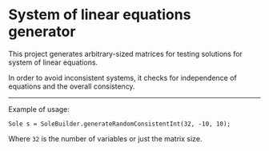System of linear equations generator
===========

This project generates arbitrary-sized matrices for testing solutions for system of linear equations.

In order to avoid inconsistent systems, it checks for independence of equations and the overall consistency. 

---

Example of usage:

    Sole s = SoleBuilder.generateRandomConsistentInt(32, -10, 10);
    
Where `32` is the number of variables or just the  matrix size.